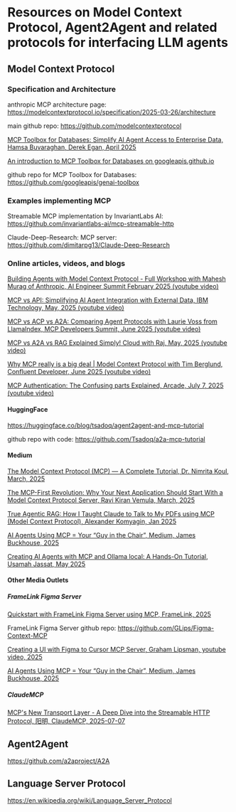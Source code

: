 # Resources on Model Context Protocol, Agent2Agent and related protocols for interfacing LLM agents

## Model Context Protocol

### Specification and Architecture

anthropic MCP architecture page: https://modelcontextprotocol.io/specification/2025-03-26/architecture

main github repo: https://github.com/modelcontextprotocol

[MCP Toolbox for Databases: Simplify AI Agent Access to Enterprise Data, Hamsa Buvaraghan, Derek Egan, April 2025](https://cloud.google.com/blog/products/ai-machine-learning/mcp-toolbox-for-databases-now-supports-model-context-protocol)

[An introduction to MCP Toolbox for Databases on googleapis.github.io](https://googleapis.github.io/genai-toolbox/getting-started/introduction/)

github repo for MCP Toolbox for Databases: https://github.com/googleapis/genai-toolbox

### Examples implementing MCP

Streamable MCP implementation by InvariantLabs AI: https://github.com/invariantlabs-ai/mcp-streamable-http

Claude-Deep-Research: MCP server:  https://github.com/dimitarpg13/Claude-Deep-Research

### Online articles, videos, and blogs

[Building Agents with Model Context Protocol - Full Workshop with Mahesh Murag of Anthropic, AI Engineer Summit February 2025 (youtube video)](https://youtu.be/kQmXtrmQ5Zg?si=TYAn4vJMX8_mwQ5H)

[MCP vs API: Simplifying AI Agent Integration with External Data, IBM Technology, May, 2025 (youtube video)](https://www.youtube.com/watch?v=7j1t3UZA1TY)

[MCP vs ACP vs A2A: Comparing Agent Protocols with Laurie Voss from LlamaIndex, MCP Developers Summit, June 2025 (youtube video)](https://www.youtube.com/watch?v=kqB_xML1SfA)

[MCP vs A2A vs RAG Explained Simply! Cloud with Raj, May, 2025 (youtube video)](https://youtu.be/u546On9iEBk?si=11bpXOnXXgFb9OLi)

[Why MCP really is a big deal | Model Context Protocol with Tim Berglund, Confluent Developer, June 2025 (youtube video)](https://youtu.be/FLpS7OfD5-s?si=0QypUC5Rx-OLJ1Ok)

[MCP Authentication: The Confusing parts Explained, Arcade, July 7, 2025 (youtube video)](https://youtu.be/oVHuxXSxr8U?si=OVvg5mxmrmqRtibv)


#### HuggingFace

https://huggingface.co/blog/tsadoq/agent2agent-and-mcp-tutorial

github repo with code: https://github.com/Tsadoq/a2a-mcp-tutorial


#### Medium

[The Model Context Protocol (MCP) — A Complete Tutorial, Dr. Nimrita Koul, March, 2025](https://medium.com/@nimritakoul01/the-model-context-protocol-mcp-a-complete-tutorial-a3abe8a7f4ef)

[The MCP-First Revolution: Why Your Next Application Should Start With a Model Context Protocol Server, Ravi Kiran Vemula, March, 2025](https://medium.com/@vrknetha/the-mcp-first-revolution-why-your-next-application-should-start-with-a-model-context-protocol-9b3d1e973e42)

[True Agentic RAG: How I Taught Claude to Talk to My PDFs using MCP (Model Context Protocol), 
Alexander Komyagin, Jan 2025](https://medium.com/@adkomyagin/true-agentic-rag-how-i-taught-claude-to-talk-to-my-pdfs-using-model-context-protocol-mcp-9b8671b00de1)

[AI Agents Using MCP = Your “Guy in the Chair”, Medium, James Buckhouse, 2025](https://buckhouse.medium.com/ai-agents-using-mcp-your-guy-in-the-chair-f32ac850c60e)

[Creating AI Agents with MCP and Ollama local: A Hands-On Tutorial, Usamah Jassat, May 2025](https://medium.com/@UsamahJ/creating-ai-agents-with-mcp-and-ollama-local-a-hands-on-tutorial-8a8d8f698315)

#### Other Media Outlets

##### FrameLink Figma Server

[Quickstart with FrameLink Figma Server using MCP, FrameLink, 2025](https://www.framelink.ai/docs/quickstart?utm_source=github&utm_medium=referral&utm_campaign=readme)

FrameLink Figma Server github repo: https://github.com/GLips/Figma-Context-MCP

[Creating a UI with Figma to Cursor MCP Server, Graham Lipsman, youtube video, 2025](https://www.youtube.com/watch?v=6G9yb-LrEqg)

[AI Agents Using MCP = Your “Guy in the Chair”, Medium, James Buckhouse, 2025](https://buckhouse.medium.com/ai-agents-using-mcp-your-guy-in-the-chair-f32ac850c60e)

##### ClaudeMCP

[MCP's New Transport Layer - A Deep Dive into the Streamable HTTP Protocol, 阳明, ClaudeMCP, 2025-07-07](https://www.claudemcp.com/blog/mcp-streamable-http)

## Agent2Agent

https://github.com/a2aproject/A2A

## Language Server Protocol

https://en.wikipedia.org/wiki/Language_Server_Protocol
